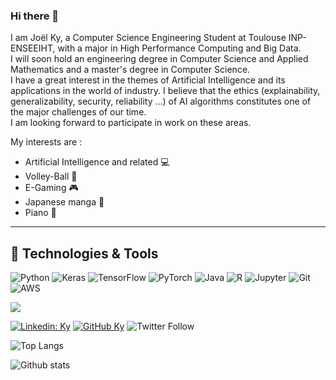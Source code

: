 ### Hi there 👋

I am Joël Ky, a Computer Science Engineering Student at Toulouse INP-ENSEEIHT, with a major in High Performance Computing and Big Data.  
I will soon hold an engineering degree in Computer Science and Applied Mathematics and a master's degree in Computer Science.  
I have a great interest in the themes of Artificial Intelligence and its applications in the world of industry. I believe that the ethics (explainability, generalizability, security, reliability ...) of AI algorithms constitutes one of the major challenges of our time.  
I am looking forward to participate in work on these areas.  



My interests are :

 - Artificial Intelligence and related 💻
 - Volley-Ball 🏐
 - E-Gaming 🎮
 - Japanese manga 👺
 - Piano 🎹

---

 ## 🔧 Technologies & Tools

 
 <img alt="Python" src="https://img.shields.io/badge/python%20-%2314354C.svg?&style=for-the-badge&logo=python&logoColor=white"/> <img alt="Keras" src="https://img.shields.io/badge/Keras%20-%23D00000.svg?&style=for-the-badge&logo=Keras&logoColor=white"/> <img alt="TensorFlow" src="https://img.shields.io/badge/TensorFlow%20-%23FF6F00.svg?&style=for-the-badge&logo=TensorFlow&logoColor=white" /> <img alt="PyTorch" src="https://img.shields.io/badge/PyTorch%20-%23EE4C2C.svg?&style=for-the-badge&logo=PyTorch&logoColor=white" /> <img alt="Java" src="https://img.shields.io/badge/java-%23ED8B00.svg?&style=for-the-badge&logo=java&logoColor=white"/>
 <img alt="R" src="https://img.shields.io/badge/r-%23276DC3.svg?&style=for-the-badge&logo=r&logoColor=white"/> <img alt="Jupyter" src="https://img.shields.io/badge/Jupyter%20-%23F37626.svg?&style=for-the-badge&logo=Jupyter&logoColor=white" /> <img alt="Git" src="https://img.shields.io/badge/git%20-%23F05033.svg?&style=for-the-badge&logo=git&logoColor=white"/> <img alt="AWS" src="https://img.shields.io/badge/AWS%20-%23FF9900.svg?&style=for-the-badge&logo=amazon-aws&logoColor=white"/> 
 
 
![](https://komarev.com/ghpvc/?username=joelromanky&style=flat-square&label=Profile+Views&color=blueviolet)

[![Linkedin: Ky](https://img.shields.io/badge/-Ky-blue?style=flat-square&logo=Linkedin&logoColor=white&link=https://www.linkedin.com/in/joël-roman-ky/)](https://www.linkedin.com/in/joël-roman-ky/)
[![GitHub Ky](https://img.shields.io/github/followers/joelromanky?label=follow&style=social)](https://github.com/joelromanky)
![Twitter Follow](https://img.shields.io/twitter/follow/KyJolRoman2?style=social)

<!--
**jky23/jky23** is a ✨ _special_ ✨ repository because its `README.md` (this file) appears on your GitHub profile.

Here are some ideas to get you started:

- 🔭 I’m currently working on ...
- 🌱 I’m currently learning ...
- 👯 I’m looking to collaborate on ...
- 🤔 I’m looking for help with ...
- 💬 Ask me about ...
- 📫 How to reach me: ...
- 😄 Pronouns: ...
- ⚡ Fun fact: ...
[![Trophy](https://github-profile-trophy.vercel.app/?username=gkhan205)](https://github.com/gkhan205/github-profile-trophy)
-->

![Top Langs](https://github-readme-stats.vercel.app/api/top-langs/?username=joelromanky&layout=compact&theme=dark&hide_border=true)

![Github stats](https://github-readme-stats.vercel.app/api?username=joelromanky&show_icons=true&hide_border=true&theme=dark)
